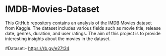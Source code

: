 # IMDB-Movies-Dataset

This GitHub repository contains an analysis of the IMDB Movies dataset from Kaggle. The dataset includes various fields such as movie title, release date, genres, duration, and user ratings. The aim of this project is to provide interesting insights about the movies in the dataset.

#Dataset:-
https://rb.gy/e27t34
